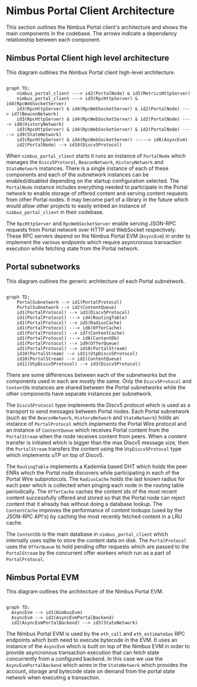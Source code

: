 # Nimbus Portal Client Architecture

This section outlines the Nimbus Portal client's architecture and shows the main components in the codebase. The arrows indicate a dependancy relationship between each component.


## Nimbus Portal Client high level architecture

This diagram outlines the Nimbus Portal client high-level architecture.
```mermaid

graph TD;
    nimbus_portal_client ---> id2(PortalNode) & id5(MetricsHttpServer)
    nimbus_portal_client ---> id3(RpcHttpServer) & id4(RpcWebSocketServer)
    id3(RpcHttpServer) & id4(RpcWebSocketServer) & id2(PortalNode) ---> id7(BeaconNetwork)
    id3(RpcHttpServer) & id4(RpcWebSocketServer) & id2(PortalNode) ----> id8(HistoryNetwork)
    id3(RpcHttpServer) & id4(RpcWebSocketServer) & id2(PortalNode) -----> id9(StateNetwork)
    id3(RpcHttpServer) & id4(RpcWebSocketServer) -----> id6(AsyncEvm)
    id2(PortalNode) --> id10(Discv5Protocol)
```

When `nimbus_portal_client` starts it runs an instance of `PortalNode` which manages the `Discv5Protocol`, `BeaconNetwork`, `HistoryNetwork` and `StateNetwork` instances. There is a single instance of each of these components and each of the subnetwork instances can be enabled/disabled depending on the startup configuration selected. The `PortalNode` instance includes everything needed to participate in the Portal network to enable storage of offered content and serving content requests from other Portal nodes. It may become part of a library in the future which would allow other projects to easily embed an instance of `nimbus_portal_client` in their codebase.

The `RpcHttpServer` and `RpcWebSocketServer` enable serving JSON-RPC requests from Portal network over HTTP and WebSocket respectively. These RPC servers depend on the Nimbus Portal EVM (`AsyncEvm`) in order to implement the various endpoints which require asyncronous transaction execution while fetching state from the Portal network.


## Portal subnetworks

This diagram outlines the generic architecture of each Portal subnetwork.

```mermaid

graph TD;
    PortalSubnetwork --> id1(PortalProtocol)
    PortalSubnetwork --> id2(ContentQueue)
    id1(PortalProtocol) --> id3(Discv5Protocol)
    id1(PortalProtocol) ---> id4(RoutingTable)
    id1(PortalProtocol) --> id5(RadiusCache)
    id1(PortalProtocol) ---> id6(OfferCache)
    id1(PortalProtocol) --> id7(ContentCache)
    id1(PortalProtocol) ---> id8(ContentDb)
    id1(PortalProtocol) --> id9(OfferQueue)
    id1(PortalProtocol) --> id10(PortalStream)
    id10(PortalStream) --> id11(UtpDiscv5Protocol)
    id10(PortalStream) --> id2(ContentQueue)
    id11(UtpDiscv5Protocol) --> id3(Discv5Protocol)
```

There are some differences between each of the subnetworks but the components used in each are mostly the same.
Only the `Discv5Protocol` and `ContentDb` instances are shared between the Portal subnetworks while the other components
have separate instances per subnetwork.

The `Discv5Protocol` type implements the Discv5 protocol which is used as a transport to send messages between
Portal nodes. Each Portal subnetwork (such as the `BeaconNetwork`, `HistoryNetwork` and `StateNetwork`) holds an instance of
`PortalProtocol` which implements the Portal Wire protocol and an instance of `ContentQueue` which receives Portal
content from the `PortalStream` when the node receives content from peers. When a content transfer is
initiated which is bigger than the max Discv5 message size, then the `PortalStream` transfers the content using
the `UtpDiscv5Protocol` type which implements uTP on top of Discv5.

The `RoutingTable` implements a Kademlia based DHT which holds the peer ENRs which the Portal node discovers while participating
in each of the Portal Wire subprotocols. The `RadiusCache` holds the last known radius for each peer which is collected
when pinging each node in the routing table periodically. The `OfferCache` caches the content ids of the most recent content successfully offered and stored so that the Portal node can reject content that it already has without doing a database lookup. The `ContentCache` improves the performance of content lookups (used by the JSON-RPC API's) by caching the most recently fetched
content in a LRU cache.

The `ContentDb` is the main database in `nimbus_portal_client` which internally uses sqlite to store the content data on disk. The `PortalProtocol`
uses the `OfferQueue` to hold pending offer requests which are passed to the `PortalStream` by the concurrent offer workers
which run as a part of `PortalProtocol`.


## Nimbus Portal EVM

This diagram outlines the architecture of the Nimbus Portal EVM.

```mermaid

graph TD;
  AsyncEvm --> id1(NimbusEvm)
  AsyncEvm --> id2(AsyncEvmPortalBackend)
  id2(AsyncEvmPortalBackend) --> id3(StateNetwork)

```

The Nimbus Portal EVM is used by the `eth_call` and `eth_estimateGas` RPC endpoints which both need to execute bytecode in the EVM.
It uses an instance of the `AsyncEvm` which is built on top of the Nimbus EVM in order to provide asyncronous transaction execution that can fetch state concurrently from a configured backend. In this case we use the `AsyncEvmPortalBackend` which wires in the `StateNetwork` which provides the account, storage and bytecode state on demand from the portal state network when executing
a transaction.
